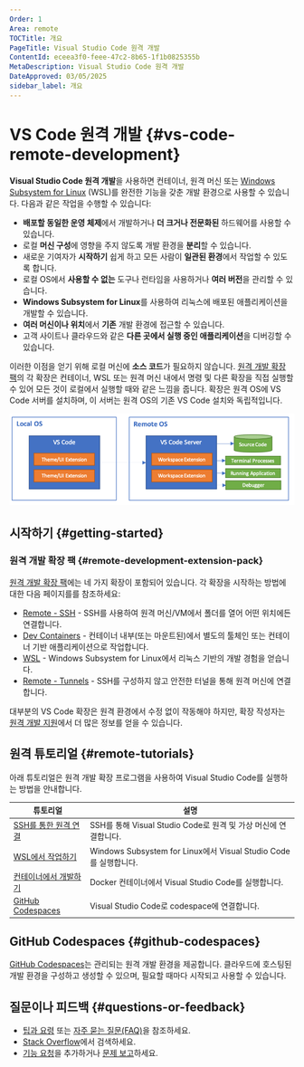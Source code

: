```yaml
---
Order: 1
Area: remote
TOCTitle: 개요
PageTitle: Visual Studio Code 원격 개발
ContentId: eceea3f0-feee-47c2-8b65-1f1b0825355b
MetaDescription: Visual Studio Code 원격 개발
DateApproved: 03/05/2025
sidebar_label: 개요
---
```

# VS Code 원격 개발 {#vs-code-remote-development}

**Visual Studio Code 원격 개발**을 사용하면 컨테이너, 원격 머신 또는 [Windows Subsystem for Linux](https://learn.microsoft.com/windows/wsl) (WSL)를 완전한 기능을 갖춘 개발 환경으로 사용할 수 있습니다. 다음과 같은 작업을 수행할 수 있습니다:

- **배포할 동일한 운영 체제**에서 개발하거나 **더 크거나 전문화된** 하드웨어를 사용할 수 있습니다.
- 로컬 **머신 구성**에 영향을 주지 않도록 개발 환경을 **분리**할 수 있습니다.
- 새로운 기여자가 **시작하기** 쉽게 하고 모든 사람이 **일관된 환경**에서 작업할 수 있도록 합니다.
- 로컬 OS에서 **사용할 수 없는** 도구나 런타임을 사용하거나 **여러 버전**을 관리할 수 있습니다.
- **Windows Subsystem for Linux**를 사용하여 리눅스에 배포된 애플리케이션을 개발할 수 있습니다.
- **여러 머신이나 위치**에서 **기존** 개발 환경에 접근할 수 있습니다.
- 고객 사이트나 클라우드와 같은 **다른 곳에서 실행 중인 애플리케이션**을 디버깅할 수 있습니다.

이러한 이점을 얻기 위해 로컬 머신에 **소스 코드**가 필요하지 않습니다. [원격 개발 확장 팩](https://aka.ms/vscode-remote/download/extension)의 각 확장은 컨테이너, WSL 또는 원격 머신 내에서 명령 및 다른 확장을 직접 실행할 수 있어 모든 것이 로컬에서 실행할 때와 같은 느낌을 줍니다. 확장은 원격 OS에 VS Code 서버를 설치하며, 이 서버는 원격 OS의 기존 VS Code 설치와 독립적입니다.

![Architecture](images/remote-overview/architecture.png)

## 시작하기 {#getting-started}

### 원격 개발 확장 팩 {#remote-development-extension-pack}

[원격 개발 확장 팩](https://aka.ms/vscode-remote/download/extension)에는 네 가지 확장이 포함되어 있습니다. 각 확장을 시작하는 방법에 대한 다음 페이지를를 참조하세요:

- [Remote - SSH](/docs/remote/ssh) - SSH를 사용하여 원격 머신/VM에서 폴더를 열어 어떤 위치에든 연결합니다.
- [Dev Containers](/docs/devcontainers/containers) - 컨테이너 내부(또는 마운트된)에서 별도의 툴체인 또는 컨테이너 기반 애플리케이션으로 작업합니다.
- [WSL](/docs/remote/wsl) - Windows Subsystem for Linux에서 리눅스 기반의 개발 경험을 얻습니다.
- [Remote - Tunnels](/docs/remote/tunnels) - SSH를 구성하지 않고 안전한 터널을 통해 원격 머신에 연결합니다.

대부분의 VS Code 확장은 원격 환경에서 수정 없이 작동해야 하지만, 확장 작성자는 [원격 개발 지원](https://api/advanced-topics/remote-extensions)에서 더 많은 정보를 얻을 수 있습니다.

## 원격 튜토리얼 {#remote-tutorials}

아래 튜토리얼은 원격 개발 확장 프로그램을 사용하여 Visual Studio Code를 실행하는 방법을 안내합니다.

튜토리얼 | 설명
--- | ---
[SSH를 통한 원격 연결](/docs/remote/ssh-tutorial.md) | SSH를 통해 Visual Studio Code로 원격 및 가상 머신에 연결합니다.
[WSL에서 작업하기](/docs/remote/wsl-tutorial.md) | Windows Subsystem for Linux에서 Visual Studio Code를 실행합니다.
[컨테이너에서 개발하기](/docs/devcontainers/tutorial.md) | Docker 컨테이너에서 Visual Studio Code를 실행합니다.
[GitHub Codespaces](https://docs.github.com/github/developing-online-with-codespaces/using-codespaces-in-visual-studio-code) | Visual Studio Code로 codespace에 연결합니다.

## GitHub Codespaces {#github-codespaces}

[GitHub Codespaces](/docs/remote/codespaces.md)는 관리되는 원격 개발 환경을 제공합니다. 클라우드에 호스팅된 개발 환경을 구성하고 생성할 수 있으며, 필요할 때마다 시작되고 사용할 수 있습니다.

## 질문이나 피드백 {#questions-or-feedback}

- [팁과 요령](/docs/remote/troubleshooting.md) 또는 [자주 묻는 질문(FAQ)](/docs/remote/faq.md)을 참조하세요.
- [Stack Overflow](https://stackoverflow.com/questions/tagged/vscode-remote)에서 검색하세요.
- [기능 요청](https://aka.ms/vscode-remote/feature-requests)을 추가하거나 [문제 보고](https://aka.ms/vscode-remote/issues/new)하세요.
